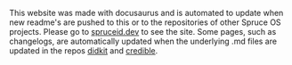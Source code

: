 This website was made with docusaurus and is automated to update when new readme's are pushed to this or to the repositories of other Spruce OS projects.  Please go to [spruceid.dev](https://spruceid.dev) to see the site. Some pages, such as changelogs, are automatically updated when the underlying .md files are updated in the repos [didkit](https://github.com/spruceid/didkit) and [credible](https://github.com/spruceid/credible).
